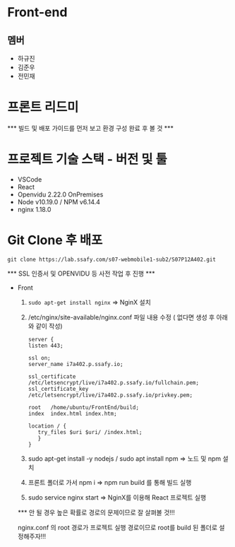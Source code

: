 # Front-end

## 멤버

- 하규진
- 김준우
- 전민재



# 프론트 리드미

*** 빌드 및 배포 가이드를 먼저 보고 환경 구성 완료 후 볼 것 ***

# 프로젝트 기술 스택 - 버전 및 툴

- VSCode
- React
- Openvidu 2.22.0 OnPremises
- Node v10.19.0 / NPM v6.14.4
- nginx 1.18.0

# Git Clone 후 배포

`git clone https://lab.ssafy.com/s07-webmobile1-sub2/S07P12A402.git`

*** SSL 인증서 및 OPENVIDU 등 사전 작업 후 진행 ***

- Front

  1. `sudo apt-get install nginx` ⇒ NginX 설치

  2. /etc/nginx/site-available/nginx.conf   파일 내용 수정 ( 없다면 생성 후 아래와 같이 작성)

     ```
     server {
     listen 443;
     
     ssl on;
     server_name i7a402.p.ssafy.io;
     
     ssl_certificate /etc/letsencrypt/live/i7a402.p.ssafy.io/fullchain.pem;
     ssl_certificate_key /etc/letsencrypt/live/i7a402.p.ssafy.io/privkey.pem;
     
     root   /home/ubuntu/FrontEnd/build;
     index  index.html index.htm;
     
     location / {
     	try_files $uri $uri/ /index.html;
     	}
     }
     ```

  3. sudo apt-get install -y nodejs  /  sudo apt install npm  ⇒ 노드 및 npm 설치

  4. 프론트 폴더로 가서 npm i   ⇒   npm run build  를 통해 빌드 실행

  5. sudo service nginx start   ⇒ NginX를 이용해 React 프로젝트 실행

  ***    안 될 경우 높은 확률로 경로의 문제이므로 잘 살펴볼 것!!! 

     nginx.conf 의 root 경로가 프로젝트 실행 경로이므로 root를 build 된 폴더로 설정해주자!!!
